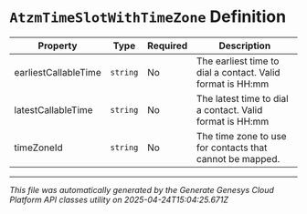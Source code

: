 # `AtzmTimeSlotWithTimeZone` Definition

| Property | Type | Required | Description |
|----------|------|----------|-------------|
| earliestCallableTime | `string` | No | The earliest time to dial a contact. Valid format is HH:mm |
| latestCallableTime | `string` | No | The latest time to dial a contact. Valid format is HH:mm |
| timeZoneId | `string` | No | The time zone to use for contacts that cannot be mapped. |

---

*This file was automatically generated by the Generate Genesys Cloud Platform API classes utility on 2025-04-24T15:04:25.671Z*